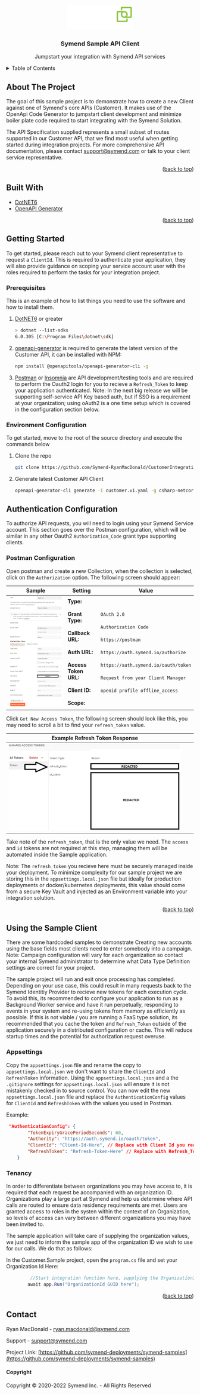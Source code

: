 <a name="readme-top"></a>

<!-- PROJECT LOGO -->
<br />
<div align="center">
  <a href="https://symend.com/">
    <img src="../assets/symend-logo.png" alt="Logo" width="180">
  </a>

  <h3 align="center">Symend Sample API Client</h3>

  <p align="center">
    Jumpstart your integration with Symend API services
  </p>
</div>

<!-- TABLE OF CONTENTS -->
<details>
  <summary>Table of Contents</summary>
  <ol>
    <li>
      <a href="#about-the-project">About The Project</a>
      <ul>
        <li><a href="#built-with">Built With</a></li>
      </ul>
    </li>
    <li>
      <a href="#getting-started">Getting Started</a>
      <ul>
        <li><a href="#prerequisites">Prerequisites</a></li>
        <li><a href="#environment-configuration">Environment Configuration</a></li>
      </ul>
    </li>
    <li><a href="#authentication-configuration">Authentication Configuration</a>
        <ul>
        <li><a href="#postman-configuration">Postman Configuration</a></li>
        </ul>
    </li>
    <li>
        <a href="#using-the-sample-client">Using the Sample Client</a>
        <ul>
            <li><a href="#appsettings">Appsettings</a>
            </li>
            <li><a href="#tenancy">Tenancy</a>
            </li>
        </ul>
    </li>
  </ol>
</details>

<!-- ABOUT THE PROJECT -->
## About The Project

The goal of this sample project is to demonstrate how to create a new Client against one of Symend's core APIs (Customer). It makes use of the OpenApi Code Generator to jumpstart client development and minimize boiler plate code required to start integrating with the Symend Solution.

The API Specification supplied represents a small subset of routes supported in our Customer API, that we find most useful when getting started during integration projects. For more comprehensive API documentation, please contact [support@symend.com](support@symend.com) or talk to your client service representative.
<p align="right">(<a href="#readme-top">back to top</a>)</p>
<!-- BUILT WITH -->

## Built With

* [DotNET6](https://dotnet.microsoft.com/en-us/download/dotnet/6.0)
* [OpenAPI Generator](https://openapi-generator.tech/docs/installation/)
<p align="right">(<a href="#readme-top">back to top</a>)</p>

<!-- GETTING STARTED -->
## Getting Started

To get started, please reach out to your Symend client representative to request a `ClientId`. This is required to authenticate your application, they will also provide guidance on 
scoping your service account user with the roles required to perform the tasks for your integration project.

### Prerequisites

This is an example of how to list things you need to use the software and how to install them.
1. [DotNET6](https://dotnet.microsoft.com/en-us/download/dotnet/6.0) or greater
    ```sh
   > dotnet --list-sdks
    6.0.305 [C:\Program Files\dotnet\sdk]
    ```

2. [openapi-generator](https://openapi-generator.tech/docs/installation/) is required to generate the latest version of the Customer API, it can be installed with NPM:
    ```sh
    npm install @openapitools/openapi-generator-cli -g
    ```

3. [Postman](https://www.postman.com/downloads/) or [Insomnia](https://insomnia.rest/) are API development/testing tools and are required to perform the Oauth2 login for you to recieve a `Refresh_Token` to keep your application authenticated. Note: In the next big release we will be supporting self-service API Key based auth, but if SSO is a requirement at your organization; using oAuth2 is a one time setup which is covered in the configuration section below.

### Environment Configuration

To get started, move to the root of the source directory and execute the commands below

1. Clone the repo
    ```sh
    git clone https://github.com/Symend-RyanMacDonald/CustomerIntegrationSample
    ```

2. Generate latest Customer API Client 
    ```sh
    openapi-generator-cli generate -i customer.v1.yaml -g csharp-netcore -o Symend.Client.Customer --additional-properties packageName=Symend.Client.Customer
    ```

## Authentication Configuration
To authorize API requests, you will need to login using your Symend Service account. This section goes over the Postman configuration, which will be similar in any other Oauth2 `Authorization_Code` grant type supporting clients.

### Postman Configuration

Open postman and create a new Collection, when the collection is selected, click on the `Authorization` option. The following screen should appear:

| Sample     | Setting      | Value     |
| ------------- | ------------- | -------- |
|<img src='./assets/authorization-blank.png' alt='authorization blank'/>          | <b>Type:<b/><br/><br/><b>Grant Type:</b><br/><br/><b>Callback URL:</b><br/><br/><b>Auth URL:<b/><br/><br/><b>Access Token URL: </b><br/><br/><b>Client ID:</b><br/><br/><b>Scope:</b>|`OAuth 2.0`<br/><br/>`Authorization Code`<br/><br/>`https://postman`<br/><br/>`https://auth.symend.io/authorize`<br/><br/>`https://auth.symend.io/oauth/token`<br/><br/>`Request from your Client Manager`<br/><br/>`openid profile offline_access`|

Click `Get New Access Token`, the following screen should look like this, you may need to scroll a bit to find your `refresh_token` value.

| Example Refresh Token Response     | | |
| ------------- | ------------- | -------- |
|<img src='./assets/refresh-token.png' alt='Refresh Token Response' />|||

Take note of the `refresh_token`, that is the only value we need. The `access` and `id` tokens are not required at this step, managing them will be automated inside the Sample application.

Note: The `refresh_token` you recieve here must be securely managed inside your deployment. To minimize complexity for our sample project we are storing this in the `appsettings.local.json` file but ideally for production deployments or docker/kubernetes deployments, this value should come from a secure Key Vault and injected as an Environment variable into your integration solution.

<p align="right">(<a href="#readme-top">back to top</a>)</p>

## Using the Sample Client
There are some hardcoded samples to demonstrate Creating new accounts using the base fields most clients need to enter somebody into a campaign. Note: Campaign configuration will vary for each organization so contact your internal Symend administrator to determine what Data Type Definition settings are correct for your project.

The sample project will run and exit once processing has completed. Depending on your use case, this could result in many requests back to the Symend Identitiy Provider to recieve new tokens for each execution cycle. To avoid this, its recommended to configure your application to run as a Background Worker service and have it run perpetually, responding to events in your system and re-using tokens from memory as efficiently as possible. If this is not viable / you are running a FaaS type solution, its recommended that you cache the token and `Refresh_Token` outside of the application securely in a distributed configuration or cache. This will reduce startup times and the potential for authorization request overuse.

### Appsettings

Copy the `appsettings.json` file and rename the copy to `appsettings.local.json` we don't want to share the `ClientId` and `RefreshToken` information. Using the `appsettings.local.json` and a the `.gitignore` settings for `appsettings.local.json` will ensure it is not mistakenly checked in to source control.
You can now edit the new `appsettings.local.json` file and replace the `AuthenticationConfig` values for `ClientId` and `RefreshToken` with the values you used in Postman.

Example:
```json
 "AuthenticationConfig": {
        "TokenExpiryGracePeriodSeconds": 60,
        "Authority": "https://auth.symend.io/oauth/token",
        "ClientId": "Client-Id-Here", // Replace with Client Id you received from your Symend client manager
        "RefreshToken": "Refresh-Token-Here" // Replace with Refresh_Token returned in Postman
    }
```

### Tenancy

In order to differentiate between organizations you may have access to, it is required that each request be accompanied with an organization ID. Organizations play a large part at Symend and help us determine where API calls are routed to ensure data residency requirements are met. Users are granted access to roles in the systen within the context of an Organization, so levels of access can vary between different organizations you may have been invited to.

The sample application will take care of supplying the organization values, we just need to inform the sample app of the organization ID we wish to use for our calls. We do that as follows:

In the Customer.Sample project, open the `program.cs` file and set your Organization Id Here:
```csharp
         //Start integration function here, supplying the OrganizationId for target Org 
        await app.Run("OrganizationId GUID here");
```

<p align="right">(<a href="#readme-top">back to top</a>)</p>

<!-- CONTACT -->
## Contact
Ryan MacDonald - [ryan.macdonald@symend.com](mailto:ryan.macdonald@symend.com)

Support - [support@symend.com](mailto:support@symend.com)

Project Link: [https://github.com/symend-deployments/symend-samples](https://github.com/symend-deployments/symend-samples)

#### Copyright
Copyright © 2020-2022 Symend Inc. - All Rights Reserved
